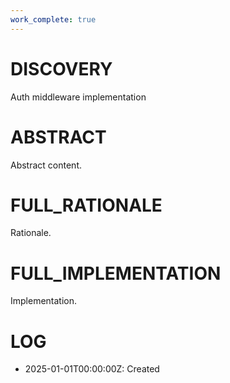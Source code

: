 ```yaml
---
work_complete: true
---
```


# DISCOVERY
Auth middleware implementation

# ABSTRACT
Abstract content.

# FULL_RATIONALE
Rationale.

# FULL_IMPLEMENTATION
Implementation.

# LOG
- 2025-01-01T00:00:00Z: Created
